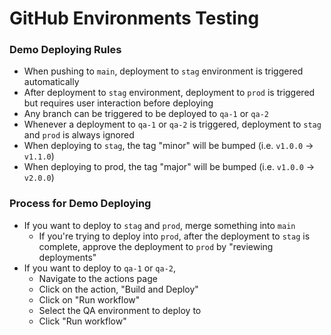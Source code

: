 # GitHub Environments Testing

### Demo Deploying Rules
* When pushing to `main`, deployment to `stag` environment is triggered automatically
* After deployment to `stag` environment, deployment to `prod` is triggered but requires user interaction before deploying
* Any branch can be triggered to be deployed to `qa-1` or `qa-2`
* Whenever a deployment to `qa-1` or `qa-2` is triggered, deployment to `stag` and `prod` is always ignored
* When deploying to `stag`, the tag "minor" will be bumped (i.e. `v1.0.0` -> `v1.1.0`)
* When deploying to prod, the tag "major" will be bumped (i.e. `v1.0.0` -> `v2.0.0`)

### Process for Demo Deploying
* If you want to deploy to `stag` and `prod`, merge something into `main`
  * If you're trying to deploy into `prod`, after the deployment to `stag` is complete, approve the deployment to `prod` by "reviewing deployments"
* If you want to deploy to `qa-1` or `qa-2`,
  * Navigate to the actions page
  * Click on the action, "Build and Deploy"
  * Click on "Run workflow"
  * Select the QA environment to deploy to
  * Click "Run workflow"
